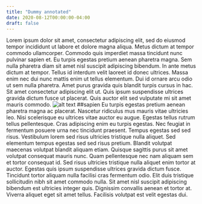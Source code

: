```yaml
---
title: "Dummy annotated"
date: 2020-08-12T00:00:00-04:00
draft: false
---
```

Lorem ipsum dolor sit amet, consectetur adipiscing elit, sed do eiusmod tempor incididunt ut labore et dolore magna aliqua. Metus dictum at tempor commodo ullamcorper. Commodo quis imperdiet massa tincidunt nunc pulvinar sapien et. Eu turpis egestas pretium aenean pharetra magna. Sem nulla pharetra diam sit amet nisl suscipit adipiscing bibendum. In ante metus dictum at tempor. Tellus id interdum velit laoreet id donec ultrices. Massa enim nec dui nunc mattis enim ut tellus elementum. Dui id ornare arcu odio ut sem nulla pharetra. Amet purus gravida quis blandit turpis cursus in hac. Sit amet consectetur adipiscing elit ut. Quis ipsum suspendisse ultrices gravida dictum fusce ut placerat. Quis auctor elit sed vulputate mi sit amet mauris commodo.
![alt text](https://reverent-hugle-d49586.netlify.app/assess2.jpg)
##sapien 
Eu turpis egestas pretium aenean pharetra magna ac placerat. Nascetur ridiculus mus mauris vitae ultricies leo. Nisi scelerisque eu ultrices vitae auctor eu augue. Egestas tellus rutrum tellus pellentesque. Cras adipiscing enim eu turpis egestas. Nec feugiat in fermentum posuere urna nec tincidunt praesent. Tempus egestas sed sed risus. Vestibulum lorem sed risus ultricies tristique nulla aliquet. Sed elementum tempus egestas sed sed risus pretium. Blandit volutpat maecenas volutpat blandit aliquam etiam. Quisque sagittis purus sit amet volutpat consequat mauris nunc. Quam pellentesque nec nam aliquam sem et tortor consequat id. Sed risus ultricies tristique nulla aliquet enim tortor at auctor. Egestas quis ipsum suspendisse ultrices gravida dictum fusce. Tincidunt tortor aliquam nulla facilisi cras fermentum odio. Elit duis tristique sollicitudin nibh sit amet commodo nulla. Sit amet nisl suscipit adipiscing bibendum est ultricies integer quis. Dignissim convallis aenean et tortor at. Viverra aliquet eget sit amet tellus. Facilisis volutpat est velit egestas dui.
